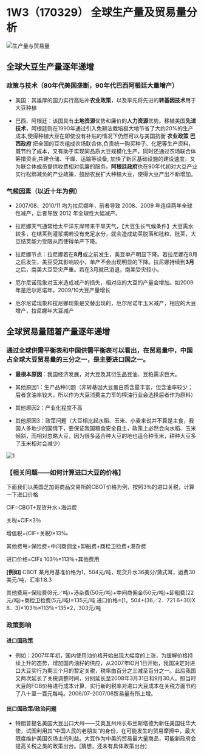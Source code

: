 # 1W3（170329） 全球生产量及贸易量分析
![生产量与贸易量](http://i.imgur.com/uxar4up.jpg)
## 全球大豆生产量逐年递增

### 政策与技术（80年代美国垄断，90年代巴西阿根廷大量增产）

- 美国：其雄厚的国力实行高贴补**农业政策**，以及率先将先进的**转基因技术**用于大豆种植

- 巴西、阿根廷：该国具有**土地资源**优势和廉价的**人力资源**优势。移植美国**先进技术**，阿根廷则在1990年通过引入免耕法栽培极大地节省了大约20%的生产成本,使得种植大豆在即使没有补贴的情况下仍然可以与美国抗衡 **农业政策** **巴西政府** 把全国的豆农组成农场联合体,负责统一购买种子、化肥等生产资料，既节约了成本，又有助于实现同品质大豆规模化生产。同时还通过农场联合体筹措资金,共建仓储、干燥、运输等设备, 加快了新区基础设施的建设速度，又为联合体成员提供收费相对低廉的服务。**阿根廷政府**也在90年代初对大豆产业实行松绑减负的产业政策，鼓励农民扩大种植大豆，使得大豆产出不断增加。



### 气候因素（以近十年为例）
-  2007/08、2010/11 均为拉尼娜年，前者导致 2008、2009 年连续两年全球性减产，后者导致 2012 年全球性大幅减产。

- 拉尼娜天气通常给太平洋东岸带来干旱天气，【大豆生长气候条件】大豆需水较多，在结荚到灌浆期若没有充足水分，就会造成幼荚脱落和秕粒、秕荚，大豆结荚能力受限从而使得单产下降。

- 拉尼娜节点：拉尼娜若在**8月**或之前发生，美豆单产明显下降。若拉尼娜在8月之后发生，美豆受其影响较小，单产不会出现明显的下降。拉尼娜持续到**3月**之后，南美大豆受灾严重。若在3月就已消退，南美受灾较小。

- 厄尔尼诺现象对玉米造成减产的损失，相对应的大豆的产量会增加。如2009年是厄尔尼诺年，2009/10大豆产量增长

- 厄尔尼诺现象和拉尼娜现象是交替出现的，厄尔尼诺年玉米减产，相应的大豆增产，拉尼娜年大豆减产 


## 全球贸易量随着产量逐年递增

### 通过全球供需平衡表和中国供需平衡表可以看出，在贸易量中，中国占全球大豆贸易量的三分之一，是主要进口国之一。
- **最根本原因**：我国经济发展，对大豆及其衍生品豆油、豆粕需求巨大。

- 其他原因1：生产品种问题（非转基因大豆蛋白质含量丰富，但含油率较少；后者含油率较大，所以作为大豆消费主力军的榨油行业会选择后者作为原料）

- 其他原因2：产业化程度不高

- 其他原因3：政策问题（大豆相比起水稻、玉米、小麦来说并不算是主食，我国人多地少的国情下，要保证我国粮食安全自主，政策上必然会向水稻、玉米倾斜，而相对忽略大豆，因为很多适合种大豆的地也适合种玉米，耕种大豆多了玉米相对会减少）

![1](http://i.imgur.com/tWA69so.png)
### 【相关问题——如何计算进口大豆的价格】
下面我们以美国芝加哥商品交易所的CBOT价格为例，按照3％的进口关税，计算一下进口价格

CIF=CBOT+现货升水+海运费

关税=ClF×3％

增值税=(ClF+关税)×13‰

其他费甩=保险费+中问商佣金+卸船费+商栓卫捡费+港杂费

进口价格=CIFx 103％×113％+其他费用

**[例如]**
CBOT 某月月基准价格为1，504元/吨，现货升水36美分/蒲式耳，运费30美元/吨，汇率1:8.3

其他费用=保险费(8元／吨)+港杂费{50元/吨)+中间商佣金(50元/吨)+卸船费(22元/吨)+商检卫检费(5元/吨)=135元/吨
进口价格=[1，504+(36／2．721 6+30)X 8．3]×103％×113％+135=2，303元/吨


### 政策影响

#### 进口国政策
- 例如：2007年年初，国内使用油价格开始出现大幅度的上涨，为缓解价格持续上升的态势，增加国内油籽的供应，从2007年lO月1日开始，我国决定对进口大豆实行为期三个月的暂定关税，税率由百分之三减至百分之一。此后我国又两次延长了关税调整时间，分别延长至2008年3月31日和9月30人。照当时大豆的FOB价格进行成本计算，实行新的税率对进口大豆成本在关税方面节约了八十至一百元每吨。2006/07-2007/08贸易量有所上增。

#### 出口国政策/政治问题
- 特朗普提名美国大豆出口大州——艾奥瓦州州长布兰斯塔德为新任美国驻华大使，试图利用其“中国人民的老朋友”的身份，在可能发生的贸易摩擦中，最大限度维护美国农场主的利益。大豆作为中美的贸易最大量商品，可能新政府会提高关税之类的政策出台。[猜想，还未有具体政策出台] 






